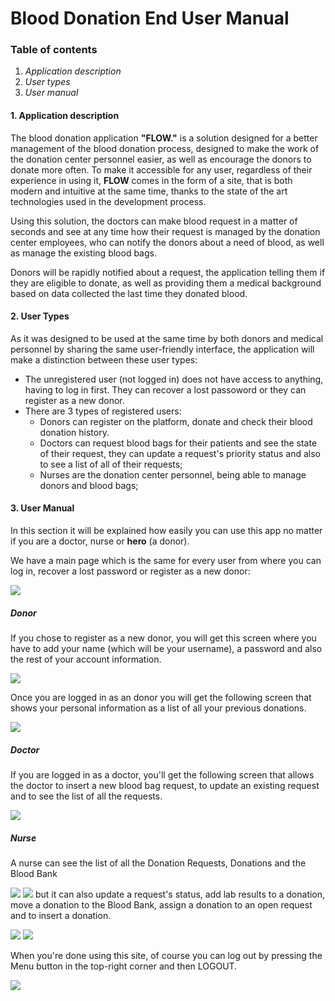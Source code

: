 
# Blood Donation End User Manual
### Table of contents
1. *Application description*
2. *User types*
3. *User manual*
#### **1. Application description**
The blood donation application **"FLOW."** is a solution designed for a better management of the blood donation process, designed to make the work of the donation center personnel easier, as well as encourage the donors to donate more often. To make it accessible for any user, regardless of their experience in using it, **FLOW** comes in the form of a site, that is both modern and intuitive at the same time, thanks to the state of the art technologies used in the development process.

Using this solution, the doctors can make blood request in a matter of seconds and see at any time how their request is managed by the donation center employees, who can notify the donors about a need of blood, as well as manage the existing blood bags.

Donors will be rapidly notified about a request, the application telling them if they are eligible to donate, as well as providing them a medical background based on data collected the last time they donated blood.
#### **2. User Types**
As it was designed to be used at the same time by both donors and medical personnel by sharing the same user-friendly interface, the application will make a distinction between these user types:
* The unregistered user (not logged in) does not have access to anything, having to log in first.  They can recover a lost passoword or they can register as a new donor.
* There are 3 types of registered users:
	*  Donors can register on the platform, donate and check their blood donation history.
	*  Doctors can request blood bags for their patients and see the state of their request, they can update a request's priority status and also to see a list of all of their requests; 
	*  Nurses are the donation center personnel, being able to manage donors and blood bags;
#### **3. User Manual**
In this section it will be explained how easily you can use this app no matter if you are a doctor,  nurse or **hero** (a donor).

We have a main page which is the same for every user from where you can log in, recover a lost password or register as a new donor:

![](https://image.ibb.co/mfLcJT/1.png)

##### Donor
If you chose to register as a new donor, you will get this screen where you have to add your name (which will be your username), a password and also the rest of your account information.

![](https://image.ibb.co/dSpUyT/2.png)

Once you are logged in as an donor you will get the following screen that shows your personal information as a list of all your previous donations.

![](https://image.ibb.co/kksPyT/3.png)

##### Doctor

If you are logged in as a doctor, you'll get the following screen that allows the doctor to insert a new blood bag request, to update an existing request and to see the list of all the requests.

![](https://image.ibb.co/itFBdT/4.png)

##### Nurse
A nurse can see the list of all the Donation Requests, Donations and the Blood Bank

![](https://image.ibb.co/h5pF58/5.png)
![](https://image.ibb.co/iV0Nk8/6.png)
but it can also update a request's status, add lab results to a donation, move a donation to the Blood Bank, assign a donation to an open request and to insert a donation.

![](https://image.ibb.co/h91dQ8/7b.png)
![](https://image.ibb.co/ijuhk8/8.png)

When you're done using this site, of course you can log out by pressing the Menu button in the top-right corner and then LOGOUT.

![](https://image.ibb.co/jY6TQ8/LOG.png)
